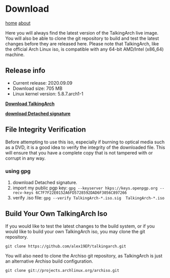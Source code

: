 # Download

[home](/index.md)  [about](/about.md)

Here you will always find the latest version of the TalkingArch live image. You will also be able to clone the git repository to build and test the latest changes before they are released here.
Please note that TalkingArch, like the official Arch Linux iso, is compatible with any 64-bit AMD/Intel (x86_64) machine.

## Release info

* Current release: 2020.09.09
* Download size: 705 MB
* Linux kernel version: 5.8.7.arch1-1

**[Download TalkingArch](https://github.com/alex19EP/talking-arch/releases/download/v7.0/TalkingArch-2020.09.09-x86_64.iso)**

**[download Detached signature](https://github.com/alex19EP/talking-arch/releases/download/v7.0/TalkingArch-2020.09.09-x86_64.iso.sig)**

## File Integrity Verification

Before attempting to use this iso, especially if burning to optical media such as a DVD, it is a good idea to verify the integrity of the downloaded file. This will ensure that you have a complete copy that is not tampered with or corrupt in any way.

### using gpg

1. download Detached signature.
2. import my public pgp key: `gpg --keyserver hkps://keys.openpgp.org --recv-keys 6C7F7F22E0152A6FD5728592DAD6F3056C897266`
3. verify .iso file: `gpg --verify TalkingArch-*.iso.sig  TalkingArch-*.iso`

## Build Your Own TalkingArch Iso

If you would like to test the latest changes to the build system, or if you would like to build your own TalkingArch iso, you may clone the git repository.

```shell
git clone https://github.com/alex19EP/talkingarch.git
```

You will also need to clone the Archiso git repository, as TalkingArch is just an alternative Archiso build configuration.

```shell
git clone git://projects.archlinux.org/archiso.git
```
